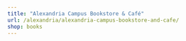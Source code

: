 ```yaml
---
title: "Alexandria Campus Bookstore & Café"
url: /alexandria/alexandria-campus-bookstore-and-cafe/
shop: books
---
```

